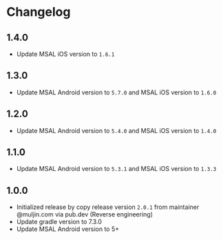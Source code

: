 # Changelog

## 1.4.0

- Update MSAL iOS version to `1.6.1`

## 1.3.0

- Update MSAL Android version to `5.7.0` and MSAL iOS version to `1.6.0`

## 1.2.0

- Update MSAL Android version to `5.4.0` and MSAL iOS version to `1.4.0`

## 1.1.0

- Update MSAL Android version to `5.3.1` and MSAL iOS version to `1.3.3`

## 1.0.0

- Initialized release by copy release version `2.0.1` from maintainer @muljin.com via pub.dev (Reverse engineering)
- Update gradle version to 7.3.0
- Update MSAL Android version to 5+
